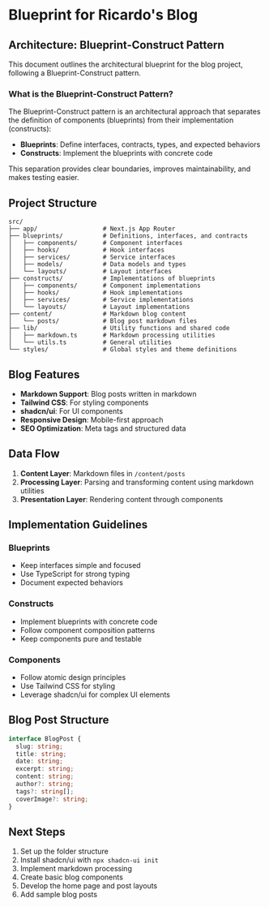 # Blueprint for Ricardo's Blog

## Architecture: Blueprint-Construct Pattern

This document outlines the architectural blueprint for the blog project, following a Blueprint-Construct pattern.

### What is the Blueprint-Construct Pattern?

The Blueprint-Construct pattern is an architectural approach that separates the definition of components (blueprints) from their implementation (constructs):

- **Blueprints**: Define interfaces, contracts, types, and expected behaviors
- **Constructs**: Implement the blueprints with concrete code

This separation provides clear boundaries, improves maintainability, and makes testing easier.

## Project Structure

```
src/
├── app/                  # Next.js App Router
├── blueprints/           # Definitions, interfaces, and contracts
│   ├── components/       # Component interfaces
│   ├── hooks/            # Hook interfaces
│   ├── services/         # Service interfaces
│   ├── models/           # Data models and types
│   └── layouts/          # Layout interfaces
├── constructs/           # Implementations of blueprints
│   ├── components/       # Component implementations
│   ├── hooks/            # Hook implementations
│   ├── services/         # Service implementations
│   └── layouts/          # Layout implementations
├── content/              # Markdown blog content 
│   └── posts/            # Blog post markdown files
├── lib/                  # Utility functions and shared code
│   ├── markdown.ts       # Markdown processing utilities
│   └── utils.ts          # General utilities
└── styles/               # Global styles and theme definitions
```

## Blog Features

- **Markdown Support**: Blog posts written in markdown
- **Tailwind CSS**: For styling components
- **shadcn/ui**: For UI components
- **Responsive Design**: Mobile-first approach
- **SEO Optimization**: Meta tags and structured data

## Data Flow

1. **Content Layer**: Markdown files in `/content/posts`
2. **Processing Layer**: Parsing and transforming content using markdown utilities
3. **Presentation Layer**: Rendering content through components

## Implementation Guidelines

### Blueprints

- Keep interfaces simple and focused
- Use TypeScript for strong typing
- Document expected behaviors

### Constructs

- Implement blueprints with concrete code
- Follow component composition patterns
- Keep components pure and testable

### Components

- Follow atomic design principles
- Use Tailwind CSS for styling
- Leverage shadcn/ui for complex UI elements

## Blog Post Structure

```typescript
interface BlogPost {
  slug: string;
  title: string;
  date: string;
  excerpt: string;
  content: string;
  author?: string;
  tags?: string[];
  coverImage?: string;
}
```

## Next Steps

1. Set up the folder structure
2. Install shadcn/ui with `npx shadcn-ui init`
3. Implement markdown processing
4. Create basic blog components
5. Develop the home page and post layouts
6. Add sample blog posts